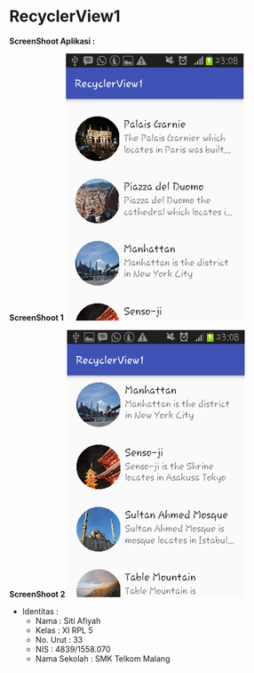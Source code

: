# RecyclerView1

**ScreenShoot Aplikasi :**

**ScreenShoot 1**
![1.1](https://github.com/sitiafiyah/RecyclerView1/blob/master/1.1.png)

**ScreenShoot 2**
![1.2](https://github.com/sitiafiyah/RecyclerView1/blob/master/1.2.png)

* Identitas : 
    * Nama : Siti Afiyah 
    * Kelas : XI RPL 5 
    * No. Urut : 33 
    * NIS : 4839/1558.070 
    * Nama Sekolah : SMK Telkom Malang
